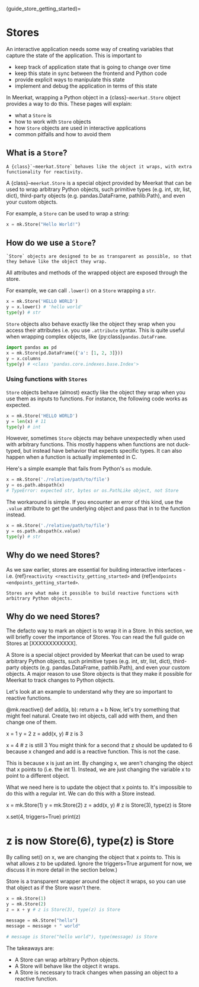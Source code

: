 (guide_store_getting_started)=

# Stores

<!-- In this section, we will discuss one of the core Markable objects in Meerkat: {class}`~meerkat.Store`. -->

An interactive application needs some way of creating variables that capture
the state of the application. This is important to

- keep track of application state that is going to change over time
- keep this state in sync between the frontend and Python code
- provide explicit ways to manipulate this state
- implement and debug the application in terms of this state

In Meerkat, wrapping a Python object in a {class}`~meerkat.Store` object provides a way to do this. These pages will explain:

- what a `Store` is
- how to work with `Store` objects
- how `Store` objects are used in interactive applications
- common pitfalls and how to avoid them

## What is a `Store`?

```{important}
A {class}`~meerkat.Store` behaves like the object it wraps, with extra functionality for reactivity.
```

A {class}`~meerkat.Store` is a special object provided by Meerkat that can be used to wrap arbitrary Python objects, such primitive types (e.g. int, str, list, dict), third-party objects (e.g. pandas.DataFrame, pathlib.Path), and even your custom objects.

For example, a `Store` can be used to wrap a string:

```python
x = mk.Store("Hello World!")
```

## How do we use a `Store`?

```{important}
`Store` objects are designed to be as transparent as possible, so that they behave like the object they wrap.
```

All attributes and methods of the wrapped object are exposed through the store.

For example, we can call `.lower()` on a `Store` wrapping a `str`.

```python
x = mk.Store('HELLO WORLD')
y = x.lower() # 'hello world'
type(y) # str
```

`Store` objects also behave exactly like the object they wrap when you access their attributes i.e. you use `.attribute` syntax. This is quite useful when wrapping complex objects, like {py:class}`pandas.DataFrame`.

```python
import pandas as pd
x = mk.Store(pd.DataFrame({'a': [1, 2, 3]}))
y = x.columns
type(y) # <class 'pandas.core.indexes.base.Index'>
```

### Using functions with `Stores`

`Store` objects behave (almost) exactly like the object they wrap when you use them as inputs to functions. For instance, the following code works as expected.

```python
x = mk.Store('HELLO WORLD')
y = len(x) # 11
type(y) # int
```

However, sometimes `Store` objects may behave unexpectedly when used with arbitrary functions. This mostly happens when functions are not duck-typed, but instead have behavior that expects specific types. It can also happen when a function is actually implemented in C.

Here's a simple example that fails from Python's `os` module.

```python
x = mk.Store('./relative/path/to/file')
y = os.path.abspath(x)
# TypeError: expected str, bytes or os.PathLike object, not Store
```

The workaround is simple. If you encounter an error of this kind, use the `.value` attribute to get the underlying object and pass that in to the function instead.

```python
x = mk.Store('./relative/path/to/file')
y = os.path.abspath(x.value)
type(y) # str
```

## Why do we need Stores?

As we saw earlier, stores are essential for building interactive interfaces - i.e. {ref}`reactivity <reactivity_getting_started>` and {ref}`endpoints <endpoints_getting_started>`.

```{important}
Stores are what make it possible to build reactive functions with arbitrary Python objects.
```

## Why do we need Stores?

The defacto way to mark an object is to wrap it in a Store. In this section, we will briefly cover the importance of Stores. You can read the full guide on Stores at [XXXXXXXXXXXX].

A Store is a special object provided by Meerkat that can be used to wrap arbitrary Python objects, such primitive types (e.g. int, str, list, dict), third-party objects (e.g. pandas.DataFrame, pathlib.Path), and even your custom objects. A major reason to use Store objects is that they make it possible for Meerkat to track changes to Python objects.

Let's look at an example to understand why they are so important to reactive functions.

@mk.reactive()
def add(a, b):
return a + b
Now, let's try something that might feel natural. Create two int objects, call add with them, and then change one of them.

x = 1
y = 2
z = add(x, y) # z is 3

x = 4 # z is still 3
You might think for a second that z should be updated to 6 because x changed and add is a reactive function. This is not the case.

This is because x is just an int. By changing x, we aren't changing the object that x points to (i.e. the int 1). Instead, we are just changing the variable x to point to a different object.

What we need here is to update the object that x points to. It's impossible to do this with a regular int. We can do this with a Store instead.

x = mk.Store(1)
y = mk.Store(2)
z = add(x, y) # z is Store(3), type(z) is Store

x.set(4, triggers=True)
print(z)

# z is now Store(6), type(z) is Store

By calling set() on x, we are changing the object that x points to. This is what allows z to be updated. Ignore the triggers=True argument for now, we discuss it in more detail in the section below.)

Store is a transparent wrapper around the object it wraps, so you can use that object as if the Store wasn't there.

```python
x = mk.Store(1)
y = mk.Store(2)
z = x + y # z is Store(3), type(z) is Store

message = mk.Store("hello")
message = message + " world"

# message is Store("hello world"), type(message) is Store
```

<!-- A very detailed breakdown of how Store objects behave is provided at XXXXXXX. We highly recommend reading that guide. -->

The takeaways are:

- A Store can wrap arbitrary Python objects.
- A Store will behave like the object it wraps.
- A Store is necessary to track changes when passing an object to a reactive function.
